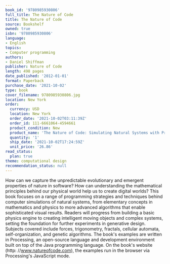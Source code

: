 ```yaml
---
book_id: '9780985930806'
full_title: The Nature of Code
title: The Nature of Code
source: Bookshelf
owned: true
isbn: '9780985930806'
language:
- English
topics:
- Computer programming
authors:
- Daniel Shiffman
publisher: Nature of Code
length: 498 pages
date_published: '2012-01-01'
format: Paperback
purchase_date: '2021-10-02'
type: book
cover_filename: 9780985930806.jpg
location: New York
order:
  currency: USD
  location: New York
  order_date: '2021-10-02T03:11:39Z'
  order_id: 111-6661064-4594661
  product_condition: New
  product_name: 'The Nature of Code: Simulating Natural Systems with Processing'
  quantity: '1'
  ship_date: '2021-10-02T17:24:59Z'
  unit_price: '26.86'
read_status:
  plan: true
theme: computational design
recommendation_status: null
---
```

How can we capture the unpredictable evolutionary and emergent properties of nature in software? How can understanding the mathematical principles behind our physical world help us to create digital worlds? This book focuses on a range of programming strategies and techniques behind computer simulations of natural systems, from elementary concepts in mathematics and physics to more advanced algorithms that enable sophisticated visual results. Readers will progress from building a basic physics engine to creating intelligent moving objects and complex systems, setting the foundation for further experiments in generative design. Subjects covered include forces, trigonometry, fractals, cellular automata, self-organization, and genetic algorithms. The book's examples are written in Processing, an open-source language and development environment built on top of the Java programming language. On the book's website (http: //www.natureofcode.com), the examples run in the browser via Processing's JavaScript mode.


